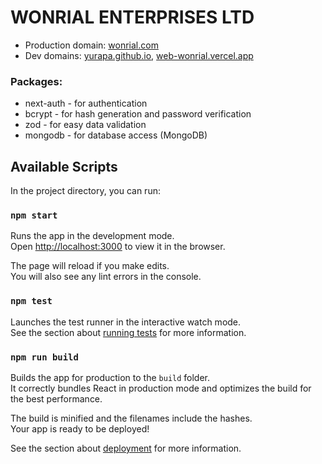 # WONRIAL ENTERPRISES LTD

- Production domain: [wonrial.com](https://wonrial.com)
- Dev domains: [yurapa.github.io](https://yurapa.github.io), [web-wonrial.vercel.app](https://web-wonrial.vercel.app/)


### Packages:

- next-auth - for authentication
- bcrypt - for hash generation and password verification
- zod - for easy data validation
- mongodb - for database access (MongoDB)

## Available Scripts

In the project directory, you can run:

### `npm start`

Runs the app in the development mode.\
Open [http://localhost:3000](http://localhost:3000) to view it in the browser.

The page will reload if you make edits.\
You will also see any lint errors in the console.

### `npm test`

Launches the test runner in the interactive watch mode.\
See the section about [running tests](https://facebook.github.io/create-react-app/docs/running-tests) for more information.

### `npm run build`

Builds the app for production to the `build` folder.\
It correctly bundles React in production mode and optimizes the build for the best performance.

The build is minified and the filenames include the hashes.\
Your app is ready to be deployed!

See the section about [deployment](https://facebook.github.io/create-react-app/docs/deployment) for more information.
